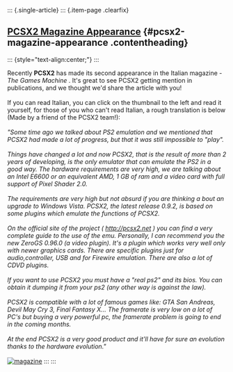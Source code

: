 ::: {.single-article}
::: {.item-page .clearfix}
## [PCSX2 Magazine Appearance](/144-pcsx2-magazine-appearance.html) {#pcsx2-magazine-appearance .contentheading}

::: {style="text-align:center;"}
:::

Recently **PCSX2** has made its second appearance in the Italian
magazine - *The Games Machine* . It\'s great to see PCSX2 getting
mention in publications, and we thought we\'d share the article with
you!\
\
If you can read Italian, you can click on the thumbnail to the left and
read it yourself, for those of you who can\'t read Italian, a rough
translation is below (Made by a friend of the PCSX2 team!):\
\
*\"Some time ago we talked about PS2 emulation and we mentioned that
PCSX2 had made a lot of progress, but that it was still impossible to
\"play\".\
\
Things have changed a lot and now PCSX2, that is the result of more than
2 years of developing, is the only emulator that can emulate the PS2 in
a good way. The hardware requirements are very high, we are talking
about an Intel E6600 or an equivalent AMD, 1 GB of ram and a video card
with full support of Pixel Shader 2.0.\
\
The requirements are very high but not absurd if you are thinking a bout
an upgrade to Windows Vista. PCSX2, the latest release 0.9.2, is based
on some plugins which emulate the functions of PCSX2.\
\
On the official site of the project ( <http://pcsx2.net> ) you can find
a very complete guide to the use of the emu. Personally, I can recommend
you the new ZeroGS 0.96.0 (a video plugin). It\'s a plugin which works
very well only with newer graphics cards. There are specific plugins
just for audio,controller, USB and for Firewire emulation. There are
also a lot of CDVD plugins.\
\
If you want to use PCSX2 you must have a \"real ps2\" and its bios. You
can obtain it dumping it from your ps2 (any other way is against the
law).\
\
PCSX2 is compatible with a lot of famous games like: GTA San Andreas,
Devil May Cry 3, Final Fantasy X\... The framerate is very low on a lot
of PC\'s but buying a very powerful pc, the framerate problem is going
to end in the coming months.\
\
At the end PCSX2 is a very good product and it\'ll have for sure an
evolution thanks to the hardware evolution.\"*\
\
[![magazine](/images/stories/frontend/magazine/pcsx2tgmt.jpg)](/images/stories/frontend/magazine/pcsx2tgm.jpg)
:::
:::
